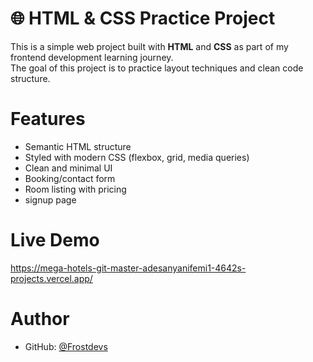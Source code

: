 # 🌐 HTML & CSS Practice Project

This is a simple web project built with **HTML** and **CSS** as part of my frontend development learning journey.  
The goal of this project is to practice layout techniques and clean code structure.



# Features
- Semantic HTML structure
- Styled with modern CSS (flexbox, grid, media queries)
- Clean and minimal UI
- Booking/contact form
- Room listing with pricing 
- signup page

# Live Demo
https://mega-hotels-git-master-adesanyanifemi1-4642s-projects.vercel.app/


# Author
- GitHub: [@Frostdevs](https://github.com/Frostdevs)

